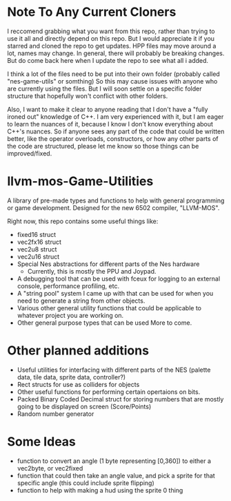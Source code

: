 # Note To Any Current Cloners
I reccomend grabbing what you want from this repo, rather than trying to use it all and directly depend on this repo. But I would appreciate it if you starred and cloned the repo to get updates.
HPP files may move around a lot, names may change. In general, there will probably be breaking changes. But do come back here when I update the repo to see what all i added.

I think a lot of the files need to be put into their own folder (probably called "nes-game-utils" or somthing)
So this may cause issues with anyone who are currently using the files. But I will soon settle on a specific folder structure that hopefully won't conflict with other folders.

Also, I want to make it clear to anyone reading that I don't have a "fully ironed out" knowledge of C++. I am very experienced with it, but I am eager to learn the nuances of it, because I know I don't know everything about C++'s nuances. So if anyone sees any part of the code that could be written better, like the operator overloads, constructors, or how any other parts of the code are structured, please let me know so those things can be improved/fixed.

# llvm-mos-Game-Utilities
A library of pre-made types and functions to help with general programming or game development. Designed for the new 6502 compiler, "LLVM-MOS".

Right now, this repo contains some useful things like:
+ fixed16 struct
+ vec2fx16 struct
+ vec2u8 struct
+ vec2u16 struct
+ Special Nes abstractions for different parts of the Nes hardware
  * Currently, this is mostly the PPU and Joypad.
+ A debugging tool that can be used with fceux for logging to an external console, performance profiling, etc.
+ A "string pool" system I came up with that can be used for when you need to generate a string from other objects.
+ Various other general utility functions that could be applicable to whatever project you are working on.
+ Other general purpose types that can be used
More to come.


# Other planned additions

* Useful utilities for interfacing with different parts of the NES (palette data, tile data, sprite data, controller?)
* Rect structs for use as colliders for objects
* Other useful functions for performing certain opertaions on bits.
* Packed Binary Coded Decimal struct for storing numbers that are mostly going to be displayed on screen (Score/Points)
* Random number generator

# Some Ideas

* function to convert an angle (1 byte representing [0,360]) to either a vec2byte, or vec2fixed
* function that could then take an angle value, and pick a sprite for that specific angle (this could include sprite flipping)
* function to help with making a hud using the sprite 0 thing
